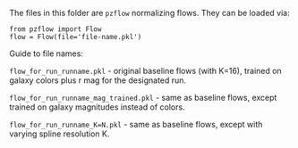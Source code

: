The files in this folder are `pzflow` normalizing flows. They can be loaded via:
```
from pzflow import Flow
flow = Flow(file='file-name.pkl')
```

Guide to file names:

`flow_for_run_runname.pkl` - original baseline flows (with K=16), trained on galaxy colors plus r mag for the designated run.

`flow_for_run_runname_mag_trained.pkl` - same as baseline flows, except trained on galaxy magnitudes instead of colors.

`flow_for_run_runname_K=N.pkl` - same as baseline flows, except with varying spline resolution K.
